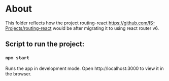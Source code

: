 # About

This folder reflects how the project routing-react https://github.com/IS-Projects/routing-react would be after migrating it to using react router v6.

## Script to run the project:

### `npm start`

Runs the app in development mode.
Open http://localhost:3000 to view it in the browser.
